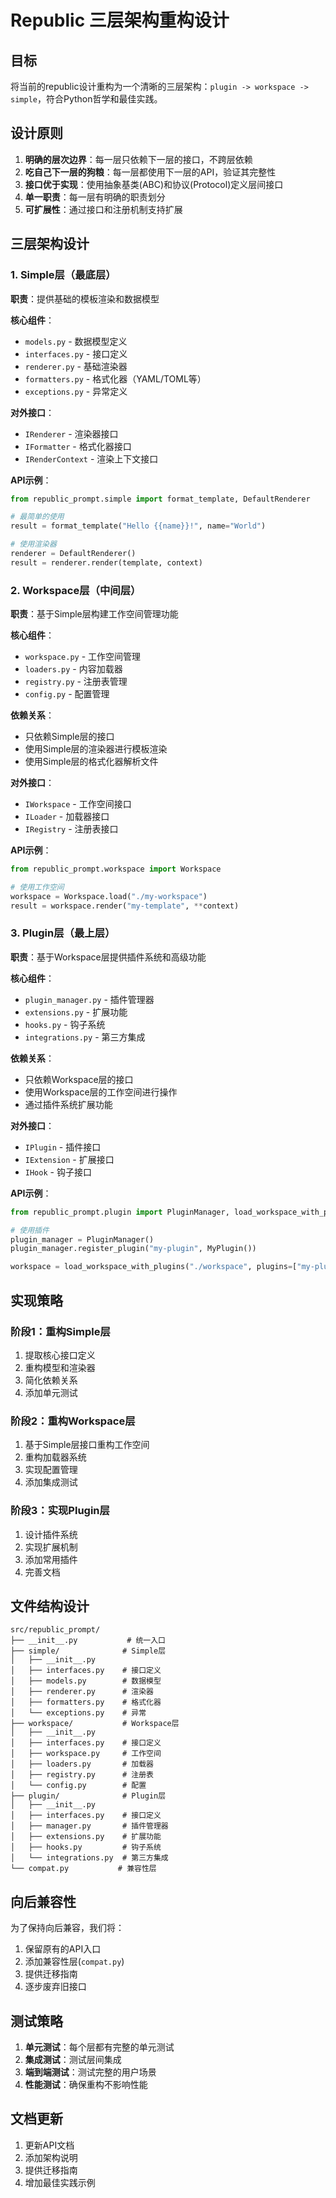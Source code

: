 # Republic 三层架构重构设计

## 目标

将当前的republic设计重构为一个清晰的三层架构：`plugin -> workspace -> simple`，符合Python哲学和最佳实践。

## 设计原则

1. **明确的层次边界**：每一层只依赖下一层的接口，不跨层依赖
2. **吃自己下一层的狗粮**：每一层都使用下一层的API，验证其完整性
3. **接口优于实现**：使用抽象基类(ABC)和协议(Protocol)定义层间接口
4. **单一职责**：每一层有明确的职责划分
5. **可扩展性**：通过接口和注册机制支持扩展

## 三层架构设计

### 1. Simple层（最底层）
**职责**：提供基础的模板渲染和数据模型

**核心组件**：
- `models.py` - 数据模型定义
- `interfaces.py` - 接口定义
- `renderer.py` - 基础渲染器
- `formatters.py` - 格式化器（YAML/TOML等）
- `exceptions.py` - 异常定义

**对外接口**：
- `IRenderer` - 渲染器接口
- `IFormatter` - 格式化器接口
- `IRenderContext` - 渲染上下文接口

**API示例**：
```python
from republic_prompt.simple import format_template, DefaultRenderer

# 最简单的使用
result = format_template("Hello {{name}}!", name="World")

# 使用渲染器
renderer = DefaultRenderer()
result = renderer.render(template, context)
```

### 2. Workspace层（中间层）
**职责**：基于Simple层构建工作空间管理功能

**核心组件**：
- `workspace.py` - 工作空间管理
- `loaders.py` - 内容加载器
- `registry.py` - 注册表管理
- `config.py` - 配置管理

**依赖关系**：
- 只依赖Simple层的接口
- 使用Simple层的渲染器进行模板渲染
- 使用Simple层的格式化器解析文件

**对外接口**：
- `IWorkspace` - 工作空间接口
- `ILoader` - 加载器接口
- `IRegistry` - 注册表接口

**API示例**：
```python
from republic_prompt.workspace import Workspace

# 使用工作空间
workspace = Workspace.load("./my-workspace")
result = workspace.render("my-template", **context)
```

### 3. Plugin层（最上层）
**职责**：基于Workspace层提供插件系统和高级功能

**核心组件**：
- `plugin_manager.py` - 插件管理器
- `extensions.py` - 扩展功能
- `hooks.py` - 钩子系统
- `integrations.py` - 第三方集成

**依赖关系**：
- 只依赖Workspace层的接口
- 使用Workspace层的工作空间进行操作
- 通过插件系统扩展功能

**对外接口**：
- `IPlugin` - 插件接口
- `IExtension` - 扩展接口
- `IHook` - 钩子接口

**API示例**：
```python
from republic_prompt.plugin import PluginManager, load_workspace_with_plugins

# 使用插件
plugin_manager = PluginManager()
plugin_manager.register_plugin("my-plugin", MyPlugin())

workspace = load_workspace_with_plugins("./workspace", plugins=["my-plugin"])
```

## 实现策略

### 阶段1：重构Simple层
1. 提取核心接口定义
2. 重构模型和渲染器
3. 简化依赖关系
4. 添加单元测试

### 阶段2：重构Workspace层
1. 基于Simple层接口重构工作空间
2. 重构加载器系统
3. 实现配置管理
4. 添加集成测试

### 阶段3：实现Plugin层
1. 设计插件系统
2. 实现扩展机制
3. 添加常用插件
4. 完善文档

## 文件结构设计

```
src/republic_prompt/
├── __init__.py           # 统一入口
├── simple/              # Simple层
│   ├── __init__.py
│   ├── interfaces.py    # 接口定义
│   ├── models.py        # 数据模型
│   ├── renderer.py      # 渲染器
│   ├── formatters.py    # 格式化器
│   └── exceptions.py    # 异常
├── workspace/           # Workspace层
│   ├── __init__.py
│   ├── interfaces.py    # 接口定义
│   ├── workspace.py     # 工作空间
│   ├── loaders.py       # 加载器
│   ├── registry.py      # 注册表
│   └── config.py        # 配置
├── plugin/              # Plugin层
│   ├── __init__.py
│   ├── interfaces.py    # 接口定义
│   ├── manager.py       # 插件管理器
│   ├── extensions.py    # 扩展功能
│   ├── hooks.py         # 钩子系统
│   └── integrations.py  # 第三方集成
└── compat.py           # 兼容性层
```

## 向后兼容性

为了保持向后兼容，我们将：
1. 保留原有的API入口
2. 添加兼容性层(`compat.py`)
3. 提供迁移指南
4. 逐步废弃旧接口

## 测试策略

1. **单元测试**：每个层都有完整的单元测试
2. **集成测试**：测试层间集成
3. **端到端测试**：测试完整的用户场景
4. **性能测试**：确保重构不影响性能

## 文档更新

1. 更新API文档
2. 添加架构说明
3. 提供迁移指南
4. 增加最佳实践示例